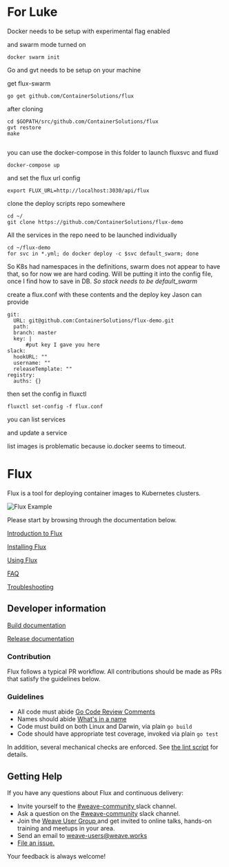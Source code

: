 # For Luke

Docker needs to be setup with experimental flag enabled

and swarm mode turned on

```
docker swarm init
```

Go and gvt needs to be setup on your machine


get flux-swarm

```
go get github.com/ContainerSolutions/flux
```

after cloning

```
cd $GOPATH/src/github.com/ContainerSolutions/flux
gvt restore
make


```

you can use the docker-compose in this folder to launch fluxsvc and fluxd

```
docker-compose up
```

and set the flux url config
```
export FLUX_URL=http://localhost:3030/api/flux
```

clone the deploy scripts repo somewhere

```
cd ~/
git clone https://github.com/ContainerSolutions/flux-demo
```
All the services in the repo need to be launched individually

```
cd ~/flux-demo
for svc in *.yml; do docker deploy -c $svc default_swarm; done
```

So K8s had namespaces in the definitions, swarm does not appear to have that, so for now we are hard coding. 
Will be putting it into the config file, once I find how to save in DB.
*So stack needs to be default_swarm*


create a flux.conf with these contents and the deploy key Jason can provide
```
git:
  URL: git@github.com:ContainerSolutions/flux-demo.git
  path: 
  branch: master
  key: |
      #put key I gave you here
slack:
  hookURL: ""
  username: ""
  releaseTemplate: ""
registry:
  auths: {}
```

then set the config in fluxctl
```
fluxctl set-config -f flux.conf
```
you can list services

and update a service

list images is problematic because io.docker seems to timeout.



# Flux

Flux is a tool for deploying container images to Kubernetes clusters.

![Flux Example](https://cloud.githubusercontent.com/assets/8793723/22978790/0d58861a-f38c-11e6-92d4-ce3f869e1ace.gif)

Please start by browsing through the documentation below.

[Introduction to Flux](/site/introduction.md)

[Installing Flux](/site/installing.md)

[Using Flux](/site/using.md)

[FAQ](/site/faq.md)

[Troubleshooting](/site/troubleshooting.md)

## Developer information

[Build documentation](/site/building.md)

[Release documentation](/internal_docs/releasing.md)

### Contribution

Flux follows a typical PR workflow.
All contributions should be made as PRs that satisfy the guidelines below.

### Guidelines

- All code must abide [Go Code Review Comments](https://github.com/golang/go/wiki/CodeReviewComments)
- Names should abide [What's in a name](https://talks.golang.org/2014/names.slide#1)
- Code must build on both Linux and Darwin, via plain `go build`
- Code should have appropriate test coverage, invoked via plain `go test`

In addition, several mechanical checks are enforced.
See [the lint script](/lint) for details.

## <a name="help"></a>Getting Help

If you have any questions about Flux and continuous delivery:

- Invite yourself to the <a href="https://weaveworks.github.io/community-slack/" target="_blank"> #weave-community </a> slack channel.
- Ask a question on the <a href="https://weave-community.slack.com/messages/general/"> #weave-community</a> slack channel.
- Join the <a href="https://www.meetup.com/pro/Weave/"> Weave User Group </a> and get invited to online talks, hands-on training and meetups in your area.
- Send an email to <a href="mailto:weave-users@weave.works">weave-users@weave.works</a>
- <a href="https://github.com/ContainerSolutions/flux/issues/new">File an issue.</a>

Your feedback is always welcome!
